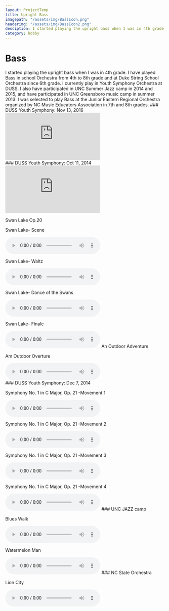 ```yaml
---
layout: ProjectTemp
title: Upright Bass
imagepath: "/assets/img/BassIcon.png"
headerimg: "/assets/img/BassIcon2.png"
desciption: I started playing the upright bass when I was in 4th grade. I have played Bass in school Orchestra from 4th to 8th grade and at Duke String School Orchestra since 6th grade.
category: hobby
---
```

<h1 class="HobbyTitle">Bass</h1>
I started playing the upright bass when I was in 4th grade. I have played Bass in school Orchestra from 4th to 8th grade and at Duke String School Orchestra since 6th grade. I currently play in Youth Symphony Orchestra at DUSS. I also have participated in UNC Summer Jazz camp in 2014 and 2015, and have participated in UNC Greensboro music camp in summer 2013. I was selected to play Bass at the Junior Eastern Regional Orchestra organized by NC Music Educators Association in 7th and 8th grades.
### DUSS Youth Symphony: Nov 13, 2016
<div class="VideoContainer"><iframe src="https://www.youtube.com/embed/1gpoWvx0LOo" frameborder="0" allowfullscreen=""></iframe></div>
### DUSS Youth Symphony: Oct 11, 2014
<div class="VideoContainer"><iframe src="https://www.youtube.com/embed/Kv928nSKIMk" frameborder="0" allowfullscreen=""></iframe></div>

Swan Lake Op.20
<p class="SongTitle">Swan Lake- Scene</p>
<audio controls >
  <source src="/assets/audio/Suite from Swan Lake, Op. 20 - Scene.mp3" type="audio/mpeg">
Your browser does not support the audio element.
</audio>
<p class="SongTitle">Swan Lake- Waltz</p>
<audio controls >
  <source src="/assets/audio/Suite from Swan Lake, Op. 20 - Waltz.mp3" type="audio/mpeg">
Your browser does not support the audio element.
</audio>
<p class="SongTitle">Swan Lake- Dance of the Swans</p>
<audio controls >
  <source src="/assets/audio/Suite from Swan Lake, Op. 20 - Dance of the Swans.mp3" type="audio/mpeg">
Your browser does not support the audio element.
</audio>
<p class="SongTitle">Swan Lake- Finale</p>
<audio controls >
  <source src="/assets/audio/Suite from Swan Lake, Op. 20 - Finale.mp3" type="audio/mpeg">
Your browser does not support the audio element.
</audio>
An Outdoor Adventure
<p class="SongTitle">Am Outdoor Overture</p>
<audio controls >
  <source src="/assets/audio/An Outdoor Overture.mp3" type="audio/mpeg">
Your browser does not support the audio element.
</audio>
<br>
### DUSS Youth Symphony: Dec 7, 2014
<p class="SongTitle">Symphony No. 1 in C Major, Op. 21 -Movement 1</p>
<audio controls >
  <source src="/assets/audio/Symphony No. 1 in C Major, Op. 21 -Movement 1.mp3" type="audio/mpeg">
Your browser does not support the audio element.
</audio>
<p class="SongTitle">Symphony No. 1 in C Major, Op. 21 -Movement 2</p>
<audio controls >
  <source src="/assets/audio/Symphony No. 1 in C Major, Op. 21 - Movement 2.mp3" type="audio/mpeg">
Your browser does not support the audio element.
</audio>
<p class="SongTitle">Symphony No. 1 in C Major, Op. 21 -Movement 3</p>
<audio controls >
  <source src="/assets/audio/Symphony No. 1 in C Major, Op. 21 - Movement 3.mp3" type="audio/mpeg">
Your browser does not support the audio element.
</audio>
<p class="SongTitle">Symphony No. 1 in C Major, Op. 21 -Movement 4</p>
<audio controls >
  <source src="/assets/audio/01 Symphony No. 1 in C Major, Op. 21 - Movement 4.mp3" type="audio/mpeg">
Your browser does not support the audio element.
</audio>
### UNC JAZZ camp
<p class="SongTitle">Blues Walk</p>
<audio controls >
  <source src="/assets/audio/JazzSong1.mp3" type="audio/mpeg">
Your browser does not support the audio element.
</audio>
<p class="SongTitle">Watermelon Man</p>
<audio controls >
  <source src="/assets/audio/JazzSong2.mp3" type="audio/mpeg">
Your browser does not support the audio element.
</audio>
### NC State Orchestra
<p class="SongTitle">Lion City</p>
<audio controls >
  <source src="/assets/audio/Lion_City.mp3" type="audio/mpeg">
Your browser does not support the audio element.
</audio>
